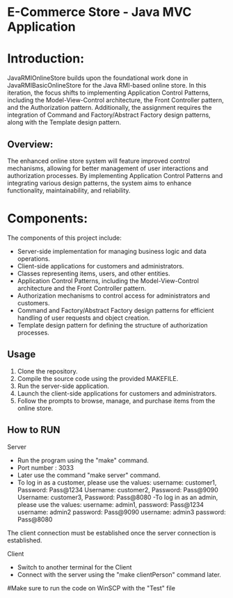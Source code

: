 # E-Commerce Store - Java MVC Application 

# Introduction:

JavaRMIOnlineStore builds upon the foundational work done in JavaRMIBasicOnlineStore for the Java RMI-based online store. In this iteration, the focus shifts to implementing Application Control Patterns, including the Model-View-Control architecture, the Front Controller pattern, and the Authorization pattern. Additionally, the assignment requires the integration of Command and Factory/Abstract Factory design patterns, along with the Template design pattern.

## Overview:

The enhanced online store system will feature improved control mechanisms, allowing for better management of user interactions and authorization processes. By implementing Application Control Patterns and integrating various design patterns, the system aims to enhance functionality, maintainability, and reliability.

# Components:

The components of this project include:

- Server-side implementation for managing business logic and data operations.
- Client-side applications for customers and administrators.
- Classes representing items, users, and other entities.
- Application Control Patterns, including the Model-View-Control architecture and the Front Controller pattern.
- Authorization mechanisms to control access for administrators and customers.
- Command and Factory/Abstract Factory design patterns for efficient handling of user requests and object creation.
- Template design pattern for defining the structure of authorization processes.

## Usage

1. Clone the repository.
2. Compile the source code using the provided MAKEFILE.
3. Run the server-side application.
4. Launch the client-side applications for customers and administrators.
5. Follow the prompts to browse, manage, and purchase items from the online store.

## How to RUN

Server

- Run the program using the "make" command.
- Port number : 3033
- Later use the command "make server" command.
- To log in as a customer, please use the values: 
	username: customer1, Password: Pass@1234
        Username: customer2, Password: Pass@9090
        Username: customer3, Password: Pass@8080
-To log in as an admin, please use the values:
	username: admin1, password: Pass@1234
        username: admin2 password: Pass@9090
        username: admin3 password: Pass@8080

The client connection must be established once the server connection is established.

Client

- Switch to another terminal for the Client
- Connect with the server using the "make clientPerson" command later.

#Make sure to run the code on WinSCP with the "Test" file

